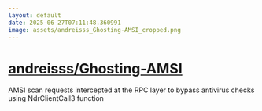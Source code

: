 ```yaml
---
layout: default
date: 2025-06-27T07:11:48.360991
image: assets/andreisss_Ghosting-AMSI_cropped.png
---
```


# [andreisss/Ghosting-AMSI](https://github.com/andreisss/Ghosting-AMSI)

AMSI scan requests intercepted at the RPC layer to bypass antivirus checks using NdrClientCall3 function

